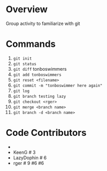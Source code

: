 
# Overview
Group activity to familiarize with git

# Commands
1. `git init` 
2. `git status` 
3. `git diff` tonboswimmers
4. `git add tonboswimmers` 
5. `git reset <filename>`
6. `git commit -m "tonboswimmer here again"`
7. `git log`
8. `git branch testing lazy`
9. `git checkout <rger>`
10. `git merge <branch name>`
11. `git branch -d <branch name>`

# Code Contributors
- <alias of developer>
- KeenG # 3
- LazyDophin # 6
- rger # 9 #6 #6

